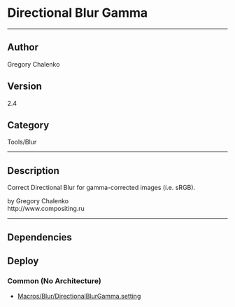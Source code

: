 # Directional Blur Gamma
___

## Author
Gregory Chalenko

## Version
2.4

## Category
Tools/Blur

___

## Description
<p>Correct Directional Blur for gamma-corrected images (i.e. sRGB).</p>

<p>by Gregory Chalenko<br>
http://www.compositing.ru</p>

___

## Dependencies

## Deploy

### Common (No Architecture)

<ul>
<li><a href="https://gitlab.com/WeSuckLess/Reactor/-/blob/master/Atoms/com.GregoryChalenko.DirectionalBlurGamma/Macros/Blur/DirectionalBlurGamma.setting?ref_type=heads">Macros/Blur/DirectionalBlurGamma.setting</a></li>
</ul>
